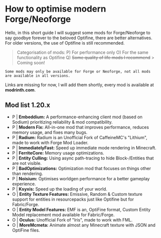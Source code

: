 # How to optimise modern Forge/Neoforge

Hello, in this short guide I will suggest some mods for Forge/Neoforge to say goodbye forever to the beloved Optifine, there are better alternatives. For older versions, the use of Optifine is still recommended.

> Categorisation of mods: 
P) For performance only 
O) For the same functionality as Optifine 
Q) ~~Some quality of life mods I recommend~~ > Coming soon!

    Some mods may only be available for Forge or Neoforge, not all mods are available in all versions.

Links are missing for now, I will add them shortly, every mod is available at **modrinth.com**.

## Mod list 1.20.x

- P | **Embeddium:** A performance-enhancing client mod (based on Sodium) prioritizing reliability & mod compatibility.
- P | **Modern Fix:** All-in-one mod that improves performance, reduces memory usage, and fixes many bugs.
- P | **Radium:** Radium is an Unofficial Fork of CaffeineMC's "Lithium", made to work with Forge Mod Loader.
- P | **ImmediatelyFast:** Speed up immediate mode rendering in Minecraft.
- P | **FerriteCore:** Memory usage optimizations.
- P | **Entity Culling:** Using async path-tracing to hide Block-/Entities that are not visible.
- P | **BadOptimizations:** Optimization mod that focuses on things other than rendering.
- P | **Noisium:** Optimises worldgen performance for a better gameplay experience.
- P | **Ksyxis:** Speed up the loading of your world.
- O | **Entity Texture Features:** Emissive, Random & Custom texture support for entities in resourcepacks just like Optifine but for Fabric/Forge.
- O | **Entity Model Features:** EMF is an, OptiFine format, Custom Entity Model replacement mod available for Fabric/Forge.
- O | **Oculus:** Unofficial Fork of "Iris", made to work with FML.
- O | **MoreMcmeta:** Animate almost any Minecraft texture with JSON and OptiFine files.
